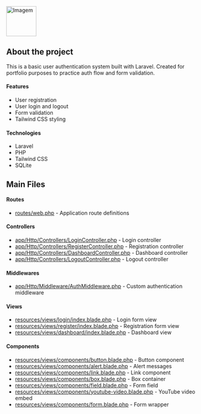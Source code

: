 <img src="https://github.com/user-attachments/assets/9bb08b29-b35b-4094-b49d-6642bd7ce705" alt="Imagem" height="80">

## About the project

This is a basic user authentication system built with Laravel. Created for portfolio purposes to practice auth flow and form validation.

#### Features

- User registration  
- User login and logout  
- Form validation  
- Tailwind CSS styling  

#### Technologies

- Laravel  
- PHP  
- Tailwind CSS  
- SQLite  

## Main Files

#### Routes

- [routes/web.php](routes/web.php) - Application route definitions

#### Controllers

- [app/Http/Controllers/LoginController.php](app/Http/Controllers/LoginController.php) - Login controller  
- [app/Http/Controllers/RegisterController.php](app/Http/Controllers/RegisterController.php) - Registration controller  
- [app/Http/Controllers/DashboardController.php](app/Http/Controllers/DashboardController.php) - Dashboard controller  
- [app/Http/Controllers/LogoutController.php](app/Http/Controllers/LogoutController.php) - Logout controller 

#### Middlewares

- [app/Http/Middleware/AuthMiddleware.php](app/Http/Middleware/AuthMiddleware.php) - Custom authentication middleware  

#### Views

- [resources/views/login/index.blade.php](resources/views/login/index.blade.php) - Login form view  
- [resources/views/register/index.blade.php](resources/views/register/index.blade.php) - Registration form view  
- [resources/views/dashboard/index.blade.php](resources/views/dashboard/index.blade.php) - Dashboard view  

#### Components

- [resources/views/components/button.blade.php](resources/views/components/button.blade.php) - Button component  
- [resources/views/components/alert.blade.php](resources/views/components/alert.blade.php) - Alert messages  
- [resources/views/components/link.blade.php](resources/views/components/link.blade.php) - Link component  
- [resources/views/components/box.blade.php](resources/views/components/box.blade.php) - Box container  
- [resources/views/components/field.blade.php](resources/views/components/field.blade.php) - Form field  
- [resources/views/components/youtube-video.blade.php](resources/views/components/youtube-video.blade.php) - YouTube video embed  
- [resources/views/components/form.blade.php](resources/views/components/form.blade.php) - Form wrapper  